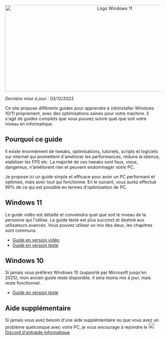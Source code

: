 <center> <img src="https://i.imgur.com/lVuDunL.png" height="280" width="693" id="img-header" alt="Logo Windows 11"> </center>

_Dernière mise à jour : 03/12/2023_

Ce site propose différents guides pour apprendre à (ré)installer Windows 10/11 proprement, avec des optimisations saines pour votre machine. Il s'agit de guides complets que vous pouvez suivre quel que soit votre niveau en informatique.

## Pourquoi ce guide

Il existe énormément de tweaks, optimisations, tutoriels, scripts et logiciels sur internet qui promettent d'améliorer les performances, réduire la latence, stabiliser les FPS etc. La majorité de ces tweaks sont faux, vieux, dangereux, n’améliorent rien et peuvent endommager votre PC.

Je propose ici un guide simple et efficace pour avoir un PC performant et optimisé, mais avec tout qui fonctionne. En le suivant, vous aurez effectué 99% de ce qui est possible en termes d'optimisation de PC.

<div id="guide-w11">
    <h2>Windows 11</h2>
    <p>
        Le guide vidéo est détaillé et conviendra quel que soit le niveau de la personne qui l'utilise.
        Le guide texte est plus succinct et destiné aux utilisateurs avancés. Vous pouvez utiliser un mix des deux, les chapitres sont communs.
    </p>
    <ul>
        <li>
            <a href="https://installerwindows.fr/videos">Guide en version vidéo</a>
        </li>
        <li>
            <a href="https://installerwindows.fr/guide/windows-11">Guide en version texte</a>
        </li>
    </li>
</div>

<div id="guide-w10">
    <h2>Windows 10</h2>
    <p>
        Si jamais vous préférez Windows 10 (supporté par Microsoft jusqu'en 2025), mon ancien guide reste disponible. Il sera moins mis à jour, mais reste fonctionnel.
    </p>
    <ul>
        <li>
            <a href="https://installerwindows.fr/guide/windows-10">Guide en version texte</a>
        </li>
    </li>
</div>

## Aide supplémentaire

Si jamais vous avez besoin d'une aide supplémentaire ou que vous avez un problème quelconque avec votre PC, je vous encourage à rejoindre le [<img src="https://i.imgur.com/b8g1o9k.png" width="20" height="20" alt="Logo discord" class="img-logo-discord"> Discord d'entraide informatique](https://discord.gg/informatique)
